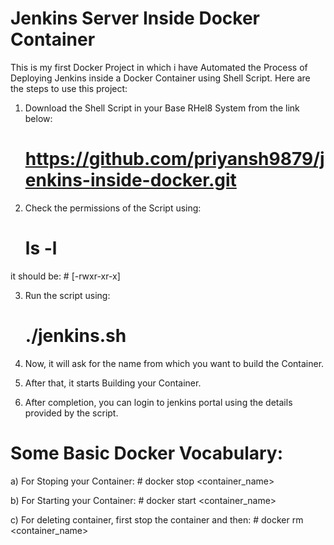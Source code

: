 # Jenkins Server Inside Docker Container
This is my first Docker Project in which i have Automated the Process of Deploying Jenkins inside a Docker Container using Shell Script. Here are the steps to use this project:

1. Download the Shell Script in your Base RHel8 System from the link below:
	# https://github.com/priyansh9879/jenkins-inside-docker.git

2. Check the permissions of the Script using:
	# ls -l
it should be: 
	# [-rwxr-xr-x]

3. Run the script using:
	# ./jenkins.sh

4. Now, it will ask for the name from which you want to build the Container.

5. After that, it starts Building your Container.

6. After completion, you can login to jenkins portal using the details provided by the script.

# Some Basic Docker Vocabulary:

a) For Stoping your Container:
	# docker stop <container_name>

b) For Starting your Container:
	# docker start <container_name>

c) For deleting container, first stop the container and then:
	# docker rm <container_name>
